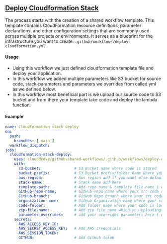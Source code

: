 ## [Deploy Cloudformation Stack](https://github.com/clouddrove/github-shared-workflows/blob/master/.github/workflows/infracost.yml)
 The process starts with the creation of a shared workflow template. This template contains CloudFormation resource definitions, parameter declarations, and other configuration settings that are commonly used across multiple projects or environments. It serves as a blueprint for the infrastructure you want to create. `.github/workflows/deploy-cloudformation.yml`

#### Usage

- Using this workflow we just defined cloudformation template file and deploy your application.
- In this workflow we added multiple parameters like S3 bucket for source code, stack-parameters and parameters we overrides from called.yml as we defined below.
- In this workflow most beneficial part is we upload our source code to S3 bucket and from there your template take code and deploy the lambda function.

#### Example

```yaml
name: Cloudformation stack deploy       
on:
  push:
    branches: [ main ]
  workflow_dispatch:
jobs:
  cloudformation-stack-deploy:
    uses: clouddrove/github-shared-workflows/.github/workflows/deploy-cloudformation.yml@master
    with:  
      s3-bucket:               # S3 Bucket name where code is stored
      bucket-prefix:           # S3 Bucket prefix/folder name where you push the zip file
      aws-region:              # Aws region add if you want else default will be used (us-east-1)
      stack-name:              # Stack name add here
      template-path:           # Add repo name & template file name ( ex- Repo-name/template.yml)
      GitHub-repo-name:        # GitHub-repo-name where your src code and template are located
      GitHub-branch:           # GitHub Repo branch where your src code and template are located
      organization-name:       # GitHub Organization name where your src code and template are located
      code-folder:             # Add folder name where your code is located ex-(.ts/.py) else default used (src)
      zip-file-name:           # Add zip file name which you uploading to S3 bucket after converting code to zip (ex- myfile.zip).
      parameter-overrides:     # add your overrides parameters here ( ex- VpcName=MyCustomVPC, Cidr=10.0.0.0/16 )
    secrets:
      AWS_ACCESS_KEY_ID:  
      AWS_SECRET_ACCESS_KEY:   # Add AWS credentials
      AWS_SESSION_TOKEN: 
      GITHUB:                  # Add GitHub token        
```